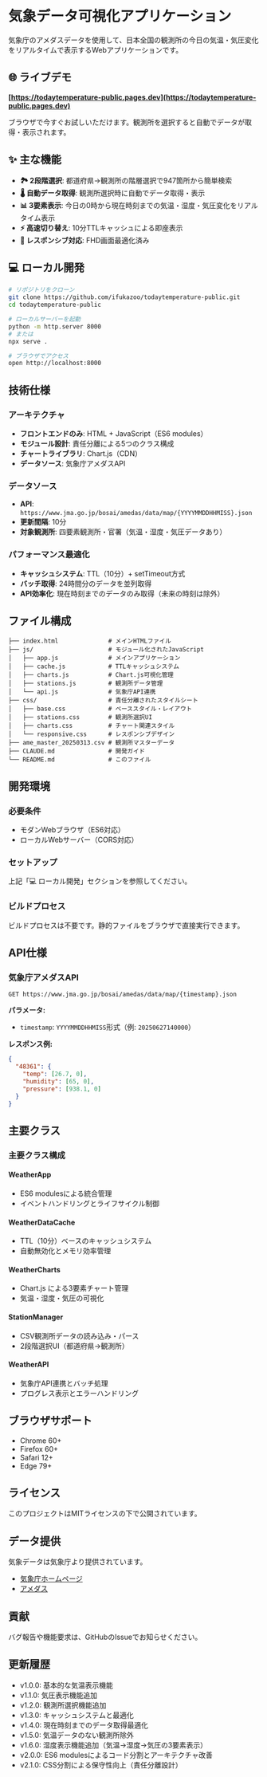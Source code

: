 # 気象データ可視化アプリケーション

気象庁のアメダスデータを使用して、日本全国の観測所の今日の気温・気圧変化をリアルタイムで表示するWebアプリケーションです。

## 🌐 ライブデモ

**[https://todaytemperature-public.pages.dev](https://todaytemperature-public.pages.dev)**

ブラウザで今すぐお試しいただけます。観測所を選択すると自動でデータが取得・表示されます。

## ✨ 主な機能

- **🏞️ 2段階選択**: 都道府県→観測所の階層選択で947箇所から簡単検索
- **🌡️ 自動データ取得**: 観測所選択時に自動でデータ取得・表示
- **📊 3要素表示**: 今日の0時から現在時刻までの気温・湿度・気圧変化をリアルタイム表示
- **⚡ 高速切り替え**: 10分TTLキャッシュによる即座表示
- **📱 レスポンシブ対応**: FHD画面最適化済み

## 💻 ローカル開発

```bash
# リポジトリをクローン
git clone https://github.com/ifukazoo/todaytemperature-public.git
cd todaytemperature-public

# ローカルサーバーを起動
python -m http.server 8000
# または
npx serve .

# ブラウザでアクセス
open http://localhost:8000
```

## 技術仕様

### アーキテクチャ

- **フロントエンドのみ**: HTML + JavaScript（ES6 modules）
- **モジュール設計**: 責任分離による5つのクラス構成
- **チャートライブラリ**: Chart.js（CDN）
- **データソース**: 気象庁アメダスAPI

### データソース

- **API**: `https://www.jma.go.jp/bosai/amedas/data/map/{YYYYMMDDHHMISS}.json`
- **更新間隔**: 10分
- **対象観測所**: 四要素観測所・官署（気温・湿度・気圧データあり）

### パフォーマンス最適化

- **キャッシュシステム**: TTL（10分）+ setTimeout方式
- **バッチ取得**: 24時間分のデータを並列取得
- **API効率化**: 現在時刻までのデータのみ取得（未来の時刻は除外）

## ファイル構成

```text
├── index.html              # メインHTMLファイル
├── js/                     # モジュール化されたJavaScript
│   ├── app.js              # メインアプリケーション
│   ├── cache.js            # TTLキャッシュシステム
│   ├── charts.js           # Chart.js可視化管理
│   ├── stations.js         # 観測所データ管理
│   └── api.js              # 気象庁API連携
├── css/                    # 責任分離されたスタイルシート
│   ├── base.css            # ベーススタイル・レイアウト
│   ├── stations.css        # 観測所選択UI
│   ├── charts.css          # チャート関連スタイル
│   └── responsive.css      # レスポンシブデザイン
├── ame_master_20250313.csv # 観測所マスターデータ
├── CLAUDE.md               # 開発ガイド
└── README.md               # このファイル
```

## 開発環境

### 必要条件

- モダンWebブラウザ（ES6対応）
- ローカルWebサーバー（CORS対応）

### セットアップ

上記「💻 ローカル開発」セクションを参照してください。

### ビルドプロセス

ビルドプロセスは不要です。静的ファイルをブラウザで直接実行できます。

## API仕様

### 気象庁アメダスAPI

```text
GET https://www.jma.go.jp/bosai/amedas/data/map/{timestamp}.json
```

**パラメータ:**

- `timestamp`: `YYYYMMDDHHMISS`形式（例: `20250627140000`）

**レスポンス例:**

```json
{
  "48361": {
    "temp": [26.7, 0],
    "humidity": [65, 0],
    "pressure": [938.1, 0]
  }
}
```

## 主要クラス

### 主要クラス構成

#### WeatherApp
- ES6 modulesによる統合管理
- イベントハンドリングとライフサイクル制御

#### WeatherDataCache
- TTL（10分）ベースのキャッシュシステム
- 自動無効化とメモリ効率管理

#### WeatherCharts
- Chart.js による3要素チャート管理
- 気温・湿度・気圧の可視化

#### StationManager
- CSV観測所データの読み込み・パース
- 2段階選択UI（都道府県→観測所）

#### WeatherAPI
- 気象庁API連携とバッチ処理
- プログレス表示とエラーハンドリング

## ブラウザサポート

- Chrome 60+
- Firefox 60+
- Safari 12+
- Edge 79+

## ライセンス

このプロジェクトはMITライセンスの下で公開されています。

## データ提供

気象データは気象庁より提供されています。

- [気象庁ホームページ](https://www.jma.go.jp/)
- [アメダス](https://www.jma.go.jp/jma/kishou/know/amedas/ame_master.pdf)

## 貢献

バグ報告や機能要求は、GitHubのIssueでお知らせください。

## 更新履歴

- v1.0.0: 基本的な気温表示機能
- v1.1.0: 気圧表示機能追加
- v1.2.0: 観測所選択機能追加
- v1.3.0: キャッシュシステムと最適化
- v1.4.0: 現在時刻までのデータ取得最適化
- v1.5.0: 気温データのない観測所除外
- v1.6.0: 湿度表示機能追加（気温→湿度→気圧の3要素表示）
- v2.0.0: ES6 modulesによるコード分割とアーキテクチャ改善
- v2.1.0: CSS分割による保守性向上（責任分離設計）
